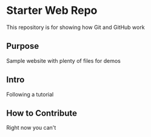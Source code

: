 # Starter Web Repo

This repository is for showing how Git and GitHub work

## Purpose

Sample website with plenty of files for demos

## Intro
Following a tutorial

## How to Contribute
Right now you can't
